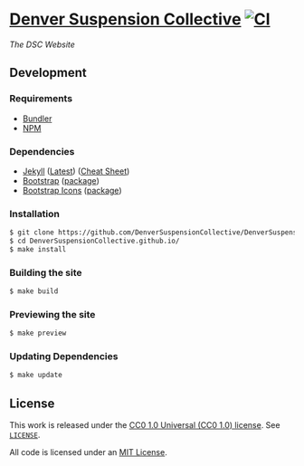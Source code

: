 # [Denver Suspension Collective](https://denversuspensioncollective.github.io) [![CI](https://github.com/DenverSuspensionCollective/DenverSuspensionCollective.github.io/actions/workflows/ci.yml/badge.svg)](https://github.com/DenverSuspensionCollective/DenverSuspensionCollective.github.io/actions/workflows/ci.yml)

*The DSC Website*

## Development

### Requirements

- [Bundler](https://bundler.io)
- [NPM](https://www.npmjs.com)

### Dependencies

- [Jekyll](https://jekyllrb.com) ([Latest](https://github.com/jekyll/jekyll/releases/latest)) ([Cheat Sheet](https://learn.cloudcannon.com/jekyll-cheat-sheet/))
- [Bootstrap](https://getbootstrap.com) ([package](https://www.npmjs.com/package/bootstrap))
- [Bootstrap Icons](https://icons.getbootstrap.com) ([package](https://www.npmjs.com/package/bootstrap-icons))

### Installation

```bash
$ git clone https://github.com/DenverSuspensionCollective/DenverSuspensionCollective.github.io.git
$ cd DenverSuspensionCollective.github.io/
$ make install
```

### Building the site

```bash
$ make build
```

### Previewing the site

```bash
$ make preview
```

### Updating Dependencies

```bash
$ make update
```

## License

This work is released under the [CC0 1.0 Universal (CC0 1.0) license](https://creativecommons.org/publicdomain/zero/1.0/). See [`LICENSE`](https://github.com/DenverSuspensionCollective/DenverSuspensionCollective.github.io/blob/main/LICENSE).

All code is licensed under an [MIT License](https://opensource.org/licenses/MIT).
